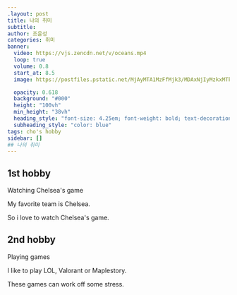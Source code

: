 ```yaml
---
.layout: post
title: 나의 취미
subtitle:
author: 조윤성
categories: 취미
banner:
  video: https://vjs.zencdn.net/v/oceans.mp4
  loop: true
  volume: 0.8
  start_at: 8.5
  image: https://postfiles.pstatic.net/MjAyMTA1MzFfMjk3/MDAxNjIyMzkxMTk4MDU2.Vwcys6BOqiHH-lX8Oslh_k5ICKnkD52zg-PxHIPbxWAg.nPvoz4VpTodYkyIpYOrbhxdzGpKXnSjt4vVFq_kdF5gg.JPEG.ssc0324/1622328752.jpg?type=w580

  opacity: 0.618
  background: "#000"
  height: "100vh"
  min_height: "38vh"
  heading_style: "font-size: 4.25em; font-weight: bold; text-decoration: underline"
  subheading_style: "color: blue"
tags: cho's hobby
sidebar: []
## 나의 취미
---
```


## 1st hobby

Watching Chelsea's game



My favorite team is Chelsea.

So i love to watch Chelsea's game.



## 2nd hobby

Playing games



I like to play LOL, Valorant or Maplestory.

These games can work off some stress.





